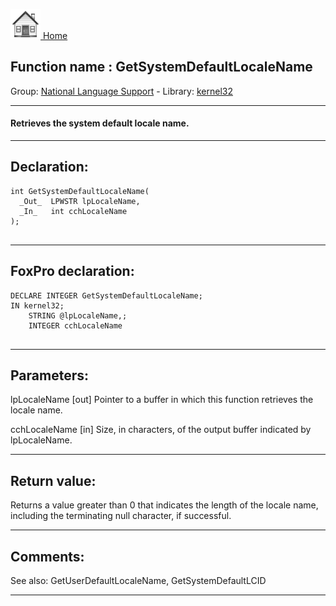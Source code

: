 [<img src="../../images/home.png"> Home ](https://github.com/VFPX/Win32API)  

## Function name : GetSystemDefaultLocaleName
Group: [National Language Support](../../functions_group.md#National_Language_Support)  -  Library: [kernel32](../../libraries.md#kernel32)  
***  


#### Retrieves the system default locale name.
***  


## Declaration:
```foxpro  
int GetSystemDefaultLocaleName(
  _Out_  LPWSTR lpLocaleName,
  _In_   int cchLocaleName
);
  
```  
***  


## FoxPro declaration:
```foxpro  
DECLARE INTEGER GetSystemDefaultLocaleName;
IN kernel32;
	STRING @lpLocaleName,;
	INTEGER cchLocaleName
  
```  
***  


## Parameters:
lpLocaleName [out]
Pointer to a buffer in which this function retrieves the locale name.

cchLocaleName [in]
Size, in characters, of the output buffer indicated by lpLocaleName.  
***  


## Return value:
Returns a value greater than 0 that indicates the length of the locale name, including the terminating null character, if successful.  
***  


## Comments:
See also: GetUserDefaultLocaleName, GetSystemDefaultLCID   
  
***  

